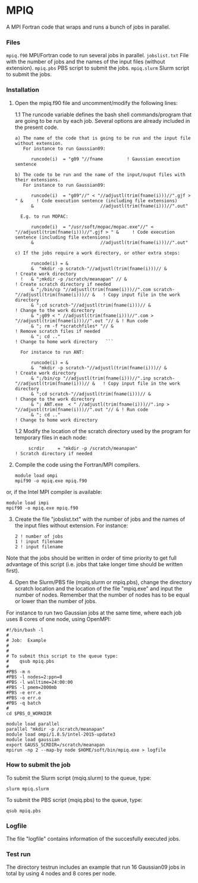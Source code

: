 # MPIQ

A MPI Fortran code that wraps and runs a bunch of jobs in parallel.

### Files 

``` mpiq.f90 ``` MPI/Fortran code to run several jobs in parallel.
``` jobslist.txt ``` File with the number of jobs and the names of the input files (without extension).
``` mpiq.pbs ``` PBS script to submit the jobs.
``` mpiq.slurm ``` Slurm script to submit the jobs.

### Installation

1. Open the mpiq.f90 file and uncomment/modify the following lines:

   1.1  The runcode variable defines the bash shell commands/program that are going to be run by each job.
        Several options are already included in the present code.

       a) The name of the code that is going to be run and the input file without extension.
          For instance to run Gaussian09:

   ```
         runcode(i)  = "g09 "//fname         ! Gaussian execution sentence 
   ```
 
       b) The code to be run and the name of the input/ouput files with their extensions. 
          For instance to run Gaussian09:

   ```
         runcode(i)  = "g09"//" < "//adjustl(trim(fname(i)))//".gjf > " &     ! Code execution sentence (including file extensions)
         &                         //adjustl(trim(fname(i)))//".out"          
   ```

         E.g. to run MOPAC:

   ```
         runcode(i)  = "/usr/soft/mopac/mopac.exe"//" < "//adjustl(trim(fname(i)))//".gjf > " &     ! Code execution sentence (including file extensions)
         &                         //adjustl(trim(fname(i)))//".out"          
   ```

       c) If the jobs require a work directory, or other extra steps: 

   ```
         runcode(i) = &
         &  "mkdir -p scratch-"//adjustl(trim(fname(i)))// &                                    ! Create work directory
     !   & ";mkdir -p /scratch/meanapan" // &                                                   ! Create scratch directory if needed 
         & ";/bin/cp "//adjustl(trim(fname(i)))//".com scratch-"//adjustl(trim(fname(i)))// &   ! Copy input file in the work directory
         & ";cd scratch-"//adjustl(trim(fname(i)))// &                                          ! Change to the work directory 
         & ";g09 < " //adjustl(trim(fname(i)))//".com > "//adjustl(trim(fname(i)))//".out "// & ! Run code 
         & "; rm -f *scratchfiles* "// &                                                        ! Remove scratch files if needed
         & "; cd .."                                                                            ! Change to home work directory   ```
   ```

         For instance to run ANT:

   ```
         runcode(i) = &
         &  "mkdir -p scratch-"//adjustl(trim(fname(i)))// &                                    ! Create work directory
         & ";/bin/cp "//adjustl(trim(fname(i)))//".inp scratch-"//adjustl(trim(fname(i)))// &   ! Copy input file in the work directory
         & ";cd scratch-"//adjustl(trim(fname(i)))// &                                          ! Change to the work directory 
         & "; ANT.exe  < " //adjustl(trim(fname(i)))//".inp > "//adjustl(trim(fname(i)))//".out "// & ! Run code 
         & "; cd .."                                                                            ! Change to home work directory 
   ```

   1.2  Modify the location of the scratch directory used by the program for temporary files in each node:

   ```
        scrdir     = "mkdir -p /scratch/meanapan"                              ! Scratch directory if needed
   ```


2. Compile the code using the Fortran/MPI compilers. 

   ```
   module load ompi 
   mpif90 -o mpiq.exe mpiq.f90 
   ```

 or, if the Intel MPI compiler is available:

   ```
   module load impi 
   mpif90 -o mpiq.exe mpiq.f90 
   ``` 

3. Create the file "jobslist.txt" with the number of jobs and the names of the input files without extension. For instance:
    ``` 
    2 ! number of jobs
    1 ! input filename
    2 ! input filename
    ``` 

Note that the jobs should be written in order of time priority to get full advantage of this script 
(i.e. jobs that take longer time should be written first).

4. Open the Slurm/PBS file (mpiq.slurm or mpiq.pbs), change the directory scratch location and the location of the file "mpiq.exe" and 
input the number of nodes. Remember that the number of nodes has to be equal or lower than the number of jobs.

For instance to run two Gaussian jobs at the same time, where each job uses 8 cores of one node, using OpenMPI:

```
#!/bin/bash -l
#
# Job:  Example
#
#
# To submit this script to the queue type:
#    qsub mpiq.pbs
#
#PBS -m n
#PBS -l nodes=2:ppn=8
#PBS -l walltime=24:00:00
#PBS -l pmem=2000mb
#PBS -e err.e
#PBS -o err.o
#PBS -q batch
#
cd $PBS_O_WORKDIR

module load parallel
parallel "mkdir -p /scratch/meanapan"
module load ompi/1.8.5/intel-2015-update3 
module load gaussian
export GAUSS_SCRDIR=/scratch/meanapan
mpirun -np 2 --map-by node $HOME/soft/bin/mpiq.exe > logfile
```

### How to submit the job 

To submit the Slurm script (mqiq.slurm) to the queue, type:
```
slurm mpiq.slurm
```
To submit the PBS script (mqiq.pbs) to the queue, type:
```
qsub mpiq.pbs
```

### Logfile 

The file "logfile" contains information of the succesfully executed jobs.

### Test run 

The directory testrun includes an example that run 16 Gaussian09 jobs in total
by using 4 nodes and 8 cores per node.

